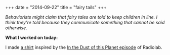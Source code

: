 +++
date = "2014-09-22"
title = "fairy tails"
+++

*Behaviorists might claim that fairy tales are told to keep children in line. I think they're told because they communicate something that cannot be said otherwise.*
				
**What I worked on today:**

I made [a shirt](http://www.redbubble.com/people/panphora/works/12709879-in-the-dust-of-this-planet-shirt) inspired by the [In the Dust of this Planet episode](http://www.radiolab.org/story/dust-planet/) of Radiolab.